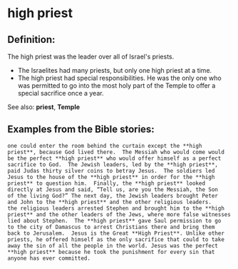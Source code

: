 high priest
===========

Definition:
-----------

The high priest was the leader over all of Israel's priests.

-   The Israelites had many priests, but only one high priest at a time.
-   The high priest had special responsibilities. He was the only one
    who was permitted to go into the most holy part of the Temple to
    offer a special sacrifice once a year.

See also: **priest**, **Temple**

Examples from the Bible stories:
--------------------------------

    one could enter the room behind the curtain except the **high
    priest**, because God lived there.  The Messiah who would come would
    be the perfect **high priest** who would offer himself as a perfect
    sacrifice to God.  The Jewish leaders, led by the **high priest**,
    paid Judas thirty silver coins to betray Jesus.  The soldiers led
    Jesus to the house of the **high priest** in order for the **high
    priest** to question him.  Finally, the **high priest** looked
    directly at Jesus and said, “Tell us, are you the Messiah, the Son
    of the living God?” The next day, the Jewish leaders brought Peter
    and John to the **high priest** and the other religious leaders.
    the religious leaders arrested Stephen and brought him to the **high
    priest** and the other leaders of the Jews, where more false witnesses
    lied about Stephen.  The **high priest** gave Saul permission to go
    to the city of Damascus to arrest Christians there and bring them
    back to Jerusalem.  Jesus is the Great **High Priest**. Unlike other
    priests, he offered himself as the only sacrifice that could to take
    away the sin of all the people in the world. Jesus was the perfect
    **high priest** because he took the punishment for every sin that
    anyone has ever committed.
